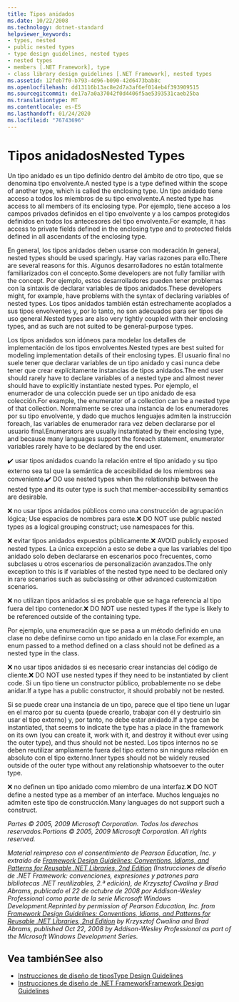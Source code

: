 ```yaml
---
title: Tipos anidados
ms.date: 10/22/2008
ms.technology: dotnet-standard
helpviewer_keywords:
- types, nested
- public nested types
- type design guidelines, nested types
- nested types
- members [.NET Framework], type
- class library design guidelines [.NET Framework], nested types
ms.assetid: 12feb7f0-b793-4d96-b090-42d6473bab8c
ms.openlocfilehash: dd13116b13ac8e2d7a3af6ef014eb4f393909515
ms.sourcegitcommit: de17a7a0a37042f0d4406f5ae5393531caeb25ba
ms.translationtype: MT
ms.contentlocale: es-ES
ms.lasthandoff: 01/24/2020
ms.locfileid: "76743696"
---
```

# <a name="nested-types"></a><span data-ttu-id="c2974-102">Tipos anidados</span><span class="sxs-lookup"><span data-stu-id="c2974-102">Nested Types</span></span>
<span data-ttu-id="c2974-103">Un tipo anidado es un tipo definido dentro del ámbito de otro tipo, que se denomina tipo envolvente.</span><span class="sxs-lookup"><span data-stu-id="c2974-103">A nested type is a type defined within the scope of another type, which is called the enclosing type.</span></span> <span data-ttu-id="c2974-104">Un tipo anidado tiene acceso a todos los miembros de su tipo envolvente.</span><span class="sxs-lookup"><span data-stu-id="c2974-104">A nested type has access to all members of its enclosing type.</span></span> <span data-ttu-id="c2974-105">Por ejemplo, tiene acceso a los campos privados definidos en el tipo envolvente y a los campos protegidos definidos en todos los antecesores del tipo envolvente.</span><span class="sxs-lookup"><span data-stu-id="c2974-105">For example, it has access to private fields defined in the enclosing type and to protected fields defined in all ascendants of the enclosing type.</span></span>

 <span data-ttu-id="c2974-106">En general, los tipos anidados deben usarse con moderación.</span><span class="sxs-lookup"><span data-stu-id="c2974-106">In general, nested types should be used sparingly.</span></span> <span data-ttu-id="c2974-107">Hay varias razones para ello.</span><span class="sxs-lookup"><span data-stu-id="c2974-107">There are several reasons for this.</span></span> <span data-ttu-id="c2974-108">Algunos desarrolladores no están totalmente familiarizados con el concepto.</span><span class="sxs-lookup"><span data-stu-id="c2974-108">Some developers are not fully familiar with the concept.</span></span> <span data-ttu-id="c2974-109">Por ejemplo, estos desarrolladores pueden tener problemas con la sintaxis de declarar variables de tipos anidados.</span><span class="sxs-lookup"><span data-stu-id="c2974-109">These developers might, for example, have problems with the syntax of declaring variables of nested types.</span></span> <span data-ttu-id="c2974-110">Los tipos anidados también están estrechamente acoplados a sus tipos envolventes y, por lo tanto, no son adecuados para ser tipos de uso general.</span><span class="sxs-lookup"><span data-stu-id="c2974-110">Nested types are also very tightly coupled with their enclosing types, and as such are not suited to be general-purpose types.</span></span>

 <span data-ttu-id="c2974-111">Los tipos anidados son idóneos para modelar los detalles de implementación de los tipos envolventes.</span><span class="sxs-lookup"><span data-stu-id="c2974-111">Nested types are best suited for modeling implementation details of their enclosing types.</span></span> <span data-ttu-id="c2974-112">El usuario final no suele tener que declarar variables de un tipo anidado y casi nunca debe tener que crear explícitamente instancias de tipos anidados.</span><span class="sxs-lookup"><span data-stu-id="c2974-112">The end user should rarely have to declare variables of a nested type and almost never should have to explicitly instantiate nested types.</span></span> <span data-ttu-id="c2974-113">Por ejemplo, el enumerador de una colección puede ser un tipo anidado de esa colección.</span><span class="sxs-lookup"><span data-stu-id="c2974-113">For example, the enumerator of a collection can be a nested type of that collection.</span></span> <span data-ttu-id="c2974-114">Normalmente se crea una instancia de los enumeradores por su tipo envolvente, y dado que muchos lenguajes admiten la instrucción foreach, las variables de enumerador rara vez deben declararse por el usuario final.</span><span class="sxs-lookup"><span data-stu-id="c2974-114">Enumerators are usually instantiated by their enclosing type, and because many languages support the foreach statement, enumerator variables rarely have to be declared by the end user.</span></span>

 <span data-ttu-id="c2974-115">✔️ usar tipos anidados cuando la relación entre el tipo anidado y su tipo externo sea tal que la semántica de accesibilidad de los miembros sea conveniente.</span><span class="sxs-lookup"><span data-stu-id="c2974-115">✔️ DO use nested types when the relationship between the nested type and its outer type is such that member-accessibility semantics are desirable.</span></span>

 <span data-ttu-id="c2974-116">❌ no usar tipos anidados públicos como una construcción de agrupación lógica; Use espacios de nombres para este.</span><span class="sxs-lookup"><span data-stu-id="c2974-116">❌ DO NOT use public nested types as a logical grouping construct; use namespaces for this.</span></span>

 <span data-ttu-id="c2974-117">❌ evitar tipos anidados expuestos públicamente.</span><span class="sxs-lookup"><span data-stu-id="c2974-117">❌ AVOID publicly exposed nested types.</span></span> <span data-ttu-id="c2974-118">La única excepción a esto se debe a que las variables del tipo anidado solo deben declararse en escenarios poco frecuentes, como subclases u otros escenarios de personalización avanzados.</span><span class="sxs-lookup"><span data-stu-id="c2974-118">The only exception to this is if variables of the nested type need to be declared only in rare scenarios such as subclassing or other advanced customization scenarios.</span></span>

 <span data-ttu-id="c2974-119">❌ no utilizan tipos anidados si es probable que se haga referencia al tipo fuera del tipo contenedor.</span><span class="sxs-lookup"><span data-stu-id="c2974-119">❌ DO NOT use nested types if the type is likely to be referenced outside of the containing type.</span></span>

 <span data-ttu-id="c2974-120">Por ejemplo, una enumeración que se pasa a un método definido en una clase no debe definirse como un tipo anidado en la clase.</span><span class="sxs-lookup"><span data-stu-id="c2974-120">For example, an enum passed to a method defined on a class should not be defined as a nested type in the class.</span></span>

 <span data-ttu-id="c2974-121">❌ no usar tipos anidados si es necesario crear instancias del código de cliente.</span><span class="sxs-lookup"><span data-stu-id="c2974-121">❌ DO NOT use nested types if they need to be instantiated by client code.</span></span>  <span data-ttu-id="c2974-122">Si un tipo tiene un constructor público, probablemente no se debe anidar.</span><span class="sxs-lookup"><span data-stu-id="c2974-122">If a type has a public constructor, it should probably not be nested.</span></span>

 <span data-ttu-id="c2974-123">Si se puede crear una instancia de un tipo, parece que el tipo tiene un lugar en el marco por su cuenta (puede crearlo, trabajar con él y destruirlo sin usar el tipo externo) y, por tanto, no debe estar anidado.</span><span class="sxs-lookup"><span data-stu-id="c2974-123">If a type can be instantiated, that seems to indicate the type has a place in the framework on its own (you can create it, work with it, and destroy it without ever using the outer type), and thus should not be nested.</span></span> <span data-ttu-id="c2974-124">Los tipos internos no se deben reutilizar ampliamente fuera del tipo externo sin ninguna relación en absoluto con el tipo externo.</span><span class="sxs-lookup"><span data-stu-id="c2974-124">Inner types should not be widely reused outside of the outer type without any relationship whatsoever to the outer type.</span></span>

 <span data-ttu-id="c2974-125">❌ no definen un tipo anidado como miembro de una interfaz.</span><span class="sxs-lookup"><span data-stu-id="c2974-125">❌ DO NOT define a nested type as a member of an interface.</span></span> <span data-ttu-id="c2974-126">Muchos lenguajes no admiten este tipo de construcción.</span><span class="sxs-lookup"><span data-stu-id="c2974-126">Many languages do not support such a construct.</span></span>

 <span data-ttu-id="c2974-127">*Partes © 2005, 2009 Microsoft Corporation. Todos los derechos reservados.*</span><span class="sxs-lookup"><span data-stu-id="c2974-127">*Portions © 2005, 2009 Microsoft Corporation. All rights reserved.*</span></span>

 <span data-ttu-id="c2974-128">*Material reimpreso con el consentimiento de Pearson Education, Inc. y extraído de [Framework Design Guidelines: Conventions, Idioms, and Patterns for Reusable .NET Libraries, 2nd Edition](https://www.informit.com/store/framework-design-guidelines-conventions-idioms-and-9780321545619) (Instrucciones de diseño de .NET Framework: convenciones, expresiones y patrones para bibliotecas .NET reutilizables, 2.ª edición), de Krzysztof Cwalina y Brad Abrams, publicado el 22 de octubre de 2008 por Addison-Wesley Professional como parte de la serie Microsoft Windows Development.*</span><span class="sxs-lookup"><span data-stu-id="c2974-128">*Reprinted by permission of Pearson Education, Inc. from [Framework Design Guidelines: Conventions, Idioms, and Patterns for Reusable .NET Libraries, 2nd Edition](https://www.informit.com/store/framework-design-guidelines-conventions-idioms-and-9780321545619) by Krzysztof Cwalina and Brad Abrams, published Oct 22, 2008 by Addison-Wesley Professional as part of the Microsoft Windows Development Series.*</span></span>

## <a name="see-also"></a><span data-ttu-id="c2974-129">Vea también</span><span class="sxs-lookup"><span data-stu-id="c2974-129">See also</span></span>

- [<span data-ttu-id="c2974-130">Instrucciones de diseño de tipos</span><span class="sxs-lookup"><span data-stu-id="c2974-130">Type Design Guidelines</span></span>](../../../docs/standard/design-guidelines/type.md)
- [<span data-ttu-id="c2974-131">Instrucciones de diseño de .NET Framework</span><span class="sxs-lookup"><span data-stu-id="c2974-131">Framework Design Guidelines</span></span>](../../../docs/standard/design-guidelines/index.md)
